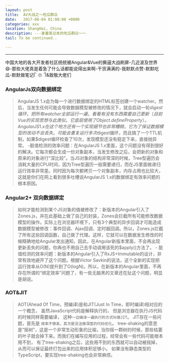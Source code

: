 ```yaml
---
layout: post
title:  AV大战之～吃瓜群众
date:   2017-08-04 01:08:08 +0800
categories: xxx
location: ShangHai, China
description: ---拿着笔记本的吃瓜群众～～
tail: To be continued..

---
```

---


中国大地的各大开发者社区统统被Angular&Vue的撕逼大战刷屏-几近波及世界😄-那些大佬真是着急了什么话都能说得出来啊-干货满满的-我默默点赞-默默吃瓜-默默做笔记િ🙄ી&致敬大佬们

### AngularJs双向数据绑定
> AngularJS 1.x会为每一个进行数据绑定的HTML标签创建一个watcher。然后，当发生任何可能会导致数据模型被修改的情况下，就会启动一轮$digest循环，把所有watcher全部运行一遍，看看有没有东西需要自己更新（目前Vue的实现思想与此类似，它底层使用了Object.defineProperty）。AngularJS 1.x在这个地方还有一个实现细节也非常糟糕，它为了保证数据模型的改动不会丢失，可能会重复运行多次$digest循环，而且搞了一个TTL机制，如果$digest循环检查了10次，发现模型还没有稳定下来，直接抛异常。
    -脏值检测的效率问题：在AngularJS 1.x里面，这个问题没有得到很好的解决。它每次都会生成一份对象副本，当发生修改之后，会把新的对象和原来的对象进行“深比较”。当JS对象的结构非常深的时候，Tree型遍历会消耗大量的CPU时间，因为Tree型遍历一般需要递归，而在JS里面做递归运行效率非常差。同时因为每次都拷贝一个对象副本，内存占用也比较大，这就是你们在网上看到很多吐槽说AngularJS 1.x的数据绑定有效率问题的根本原因。
    
### Angular2+ 双向数据绑定
> 如何才能检测到某个JS对象的值被修改了：新版本的Angular引入了Zones.js，并在此基础上做了自己的封装，Zones会拦截所有可能修改数据模型的操作。实际上在浏览器环境下，只有3个典型的异步回调才可能造成数据模型被修改：事件回调、Ajax回调、定时器回调。所以，Zones.js拦截了所有这些回调函数，自己做了代理。这样，它就可以在数据发生修改的时候精确地给Angular发出通知，因此，在Angular新版本里面，不会再出现更新丢失的问题，你再也不用自己去手动调用该死的$apply()方法了。
    - 脏值检测的效率问题：新版本的Angular引入了RxJS+Immutable的设计，非常有效地避开了这个问题。根据Victor Savkin的说法，这个全新的实现把运行效率从O(N)提升到了O(logN)。所以，在新版本的Angular里面，不再存在所谓的“绑定效率”问题了，有一些无脑黑的文章还在扯这个问题，明显是胡说。
    
### AOT&JIT
> AOT(Ahead Of Time，预编译)是和JIT(Just In Time，即时编译)相对应的一个概念，
    虽然JavaScript代码是解释执行的，
    但是浏览器在执行JS代码的时候同样需要编译，
    这种`一边编译一遍执行的方式叫做JIT`。
    JIT存在一些问题，首先是 `效率不够高，其次是没法做深度的代码优化`。
    tree-shaking的意思是“摇树”，这是一个非常生动形象的比喻，当你摇一颗树的时候，那些枯萎的叶子就会掉下来。而我们在编写应用的过程，经常会有一些代码可能根本用不到，
    有了tree-shaking之后，这些用不到的东西就可以自动被摇掉，
    从而可以保证最终打包出来的应用体积足够小。
    如果没有静态类型的TypeScript，要实现tree-shaking也会非常麻烦。


